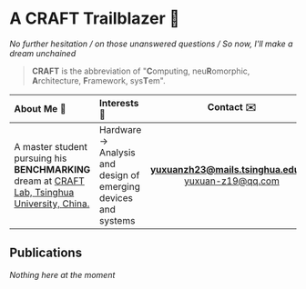 # A CRAFT Trailblazer :rocket:

_No further hesitation / on those unanswered questions / So now, I'll make a dream unchained_

> **CRAFT** is the abbreviation of "**C**omputing, neu**R**omorphic, **A**rchitecture, **F**ramework, sys**T**em". 

|About Me :beginner:|Interests :microscope:|Contact :envelope:|
|:-|:-|:-:|
|A master student pursuing his **BENCHMARKING** dream at [CRAFT Lab, Tsinghua University, China.](https://craft.cs.tsinghua.edu.cn/) | Hardware $\rightarrow$ Analysis and design of emerging devices and systems |**[yuxuanzh23@mails.tsinghua.edu.cn](mailto:yuxuanzh23@mails.tsinghua.edu.cn)** </br> [yuxuan-z19@qq.com](mailto:yuxuan-z19@qq.com)|

## Publications

*Nothing here at the moment*
